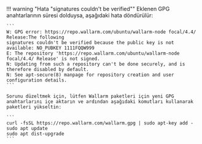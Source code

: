 !!! warning "Hata "signatures couldn't be verified""
    Eklenen GPG anahtarlarının süresi dolduysa, aşağıdaki hata döndürülür:

    ```
    W: GPG error: https://repo.wallarm.com/ubuntu/wallarm-node focal/4.4/ Release:The following
    signatures couldn't be verified because the public key is not available: NO_PUBKEY 1111FQQW999
    E: The repository 'https://repo.wallarm.com/ubuntu/wallarm-node focal/4.4/ Release' is not signed.
    N: Updating from such a repository can't be done securely, and is therefore disabled by default.
    N: See apt-secure(8) manpage for repository creation and user configuration details.
    ```

    Sorunu düzeltmek için, lütfen Wallarm paketleri için yeni GPG anahtarlarını içe aktarın ve ardından aşağıdaki komutları kullanarak paketleri yükseltin:

    ```
    curl -fsSL https://repo.wallarm.com/wallarm.gpg | sudo apt-key add -
    sudo apt update
    sudo apt dist-upgrade
    ```
